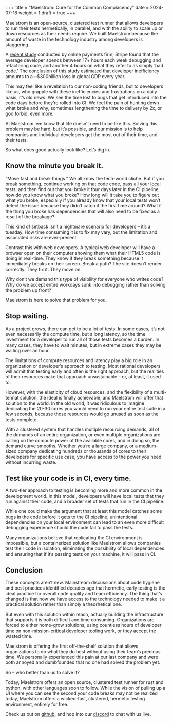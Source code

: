 +++
title = "Maelstrom: Cure for the Common Complacency"
date = 2024-07-18
weight = 1
draft = true
+++

Maelstrom is an open-source, clustered test runner that allows developers to
run their tests hermetically, in parallel, and with the ability to scale up or
down resources as their needs require. We built Maelstrom because the amount of
waste in the technology industry among developers is staggering.

<!-- more -->

A [recent
study](https://stripe.com/files/reports/the-developer-coefficient.pdf)
conducted by online payments firm, Stripe found that the average developer
spends between 17+ hours each week debugging and refactoring code, and another
4 hours on what they refer to as simply ‘bad code.’ The conclusion of this
study estimated that developer inefficiency amounts to a ~$300billion loss in
global GDP every year.

This may feel like a revelation to our non-coding friends, but to developers
like us, who grapple with these inefficiencies and frustrations on a daily
basis, it’s old news. We see the time lost to bugs that get introduced into the
code days before they’re rolled into CI. We feel the pain of hunting down what
broke and why, sometimes lengthening the time to delivery by 2x, or god forbid,
even more.

At Maelstrom, we know that life doesn’t need to be like this. Solving this
problem may be hard, but it’s possible, and our mission is to help companies
and individual developers get the most out of their time, and their tests.

So what does good actually look like? Let’s dig in.

## Know the minute you break it.

“Move fast and break things.” We all know the tech-world cliche. But if you
break something, continue working on that code code, pass all your local tests,
and then find out that you broke it four days later in the CI pipeline, how do
you know what you broke? How long will it take you to figure out what you
broke, especially if you already know that your local tests won’t detect the
issue because they didn’t catch it the first time around? What if the thing you
broke has dependencies that will also need to be fixed as a result of the
breakage?

This kind of setback isn’t a nightmare scenario for developers – it’s a
tuesday. How time consuming it is to fix may vary, but the limitation and
associated risks are ever-present.

Contrast this with web developers. A typical web developer will have a browser
open on their computer showing them what their HTML5 code is doing in
real-time. They know if they break something because it immediately breaks on
their screen. Break a path? The site doesn’t render correctly. They fix it.
They move on.

Why don’t we demand this type of visibility for everyone who writes code? Why
do we accept entire workdays sunk into debugging rather than solving the
problem up front?

Maelstrom is here to solve that problem for you.

## Stop waiting.

As a project grows, there can get to be a lot of tests. In some cases, it’s not
even necessarily the compute time, but a long latency, so the time investment
for a developer to run all of those tests becomes a burden. In many cases, they
have to wait minutes, but in extreme cases they may be waiting over an hour.

The limitations of compute resources and latency play a big role in an
organization or developer’s approach to testing. Most rational developers will
admit that testing early and often is the right approach, but the realities of
their resources make that approach unsustainable – or, at least, it used to.

However, with the elasticity of cloud resources, and the flexibility of a
multi-tennat solution, the ideal is finally achievable, and Maelstrom will
offer that solution to the world. In the old world, it was ridiculous to
imagine dedicating the 20-30 cores you would need to run your entire test suite
in a few seconds, because those resources would go unused as soon as the tests
complete.

With a clustered system that handles multiple resourcing demands, all of the
demands of an entire organization, or even multiple organizations are calling
on the compute power of the available cores, and in doing so, the demand curve
smooths. Whether you’re a large company, or a medium-sized company dedicating
hundreds or thousands of cores to their developers for specific use case, you
have access to the power you need without incurring waste.

## Test like your code is in CI, every time.

A two-tier approach to testing is becoming more and more common in the
development world. In this model, developers will have local tests that they
run against their code, and a broader set of tests that run in the CI pipeline.

While one could make the argument that at least this model catches some bugs in
the code before it gets to the CI pipeline, unintentional dependencies on your
local environment can lead to an even more difficult debugging experience
should the code fail to pass the tests.

Many organizations believe that replicating the CI environment is impossible,
but a containerized solution like Maelstrom allows companies test their code in
isolation, eliminating the possibility of local dependencies and ensuring that
if it’s passing tests on your machine, it will pass in CI.

## Conclusion

These concepts aren’t new. Mainstream discussions about code hygiene
and best practices identified decades ago that hermetic, early testing is the
ideal practice for overall code quality and team efficiency. The thing that’s
changed is that now we have access to the technology needed to make it a
practical solution rather than simply a theorhetical one.

But even with this solution within reach, actually building the infrastructure
that supports it is both difficult and time consuming. Organizations are forced
to either home-grow solutions, using countless hours of developer time on
non-mission-critical developer tooling work, or they accept the wasted time.

Maelstrom is offering the first off-the-shelf solution that allows
organizations to do what they do best without using their team’s precious time.
We personally experienced this pain at our last company and were both annoyed
and dumbfounded that no one had solved the problem yet.

So – who better than us to solve it?

Today, Maelstrom offers an open source, clustered test runner for rust and
python, with other languages soon to follow. While the vision of pulling up a
UI where you can see the second your code breaks may not be realized today,
Maelstrom offers a wicked-fast, clustered, hermetic testing environment,
entirely for free.

Check us out on [github](https://github.com/maelstrom-software/maelstrom), and
hop into our [discord](https://discord.gg/rgeuZz6CfV) to chat with us live.
